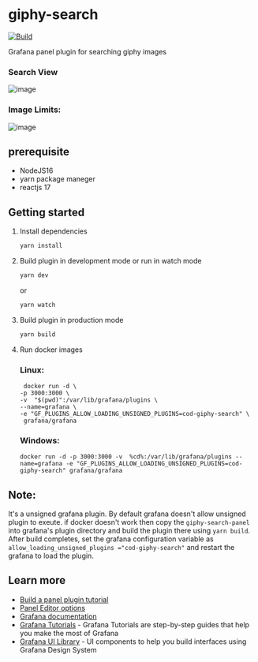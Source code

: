 # giphy-search

[![Build](https://github.com/grafana/grafana-starter-panel/workflows/CI/badge.svg)](https://github.com/grafana/grafana-starter-panel/actions?query=workflow%3A%22CI%22)

Grafana panel plugin for searching giphy images

### Search View

![image](https://user-images.githubusercontent.com/15674997/124380107-93769180-dcd8-11eb-96ff-f96f931785cb.png)

### Image Limits:

![image](https://user-images.githubusercontent.com/15674997/124381932-8f4f7180-dce2-11eb-9b1a-e4abd3111db7.png)

## prerequisite
 - NodeJS16
 - yarn package maneger
 - reactjs 17 

## Getting started

1. Install dependencies

   ```bash
   yarn install
   ```

2. Build plugin in development mode or run in watch mode

   ```bash
   yarn dev
   ```

   or

   ```bash
   yarn watch
   ```

3. Build plugin in production mode

   ```bash
   yarn build
   ```
4. Run docker images
   ### Linux:
   ```
    docker run -d \
   -p 3000:3000 \
   -v  "$(pwd)":/var/lib/grafana/plugins \
   --name=grafana \
   -e "GF_PLUGINS_ALLOW_LOADING_UNSIGNED_PLUGINS=cod-giphy-search" \
    grafana/grafana
   ```
   ### Windows:
   ```
   docker run -d -p 3000:3000 -v  %cd%:/var/lib/grafana/plugins --name=grafana -e "GF_PLUGINS_ALLOW_LOADING_UNSIGNED_PLUGINS=cod-giphy-search" grafana/grafana
   ```

   
## Note:
   It's a unsigned grafana plugin. By default grafana doesn't allow unsigned plugin to exeute. if docker doesn't work then copy the `giphy-search-panel` into grafana's plugin directory and build the plugin there using `yarn build`. After build completes, set the grafana configuration variable as `allow_loading_unsigned_plugins ="cod-giphy-search"` and restart the grafana to load the plugin.

## Learn more
   
- [Build a panel plugin tutorial](https://grafana.com/tutorials/build-a-panel-plugin)
- [Panel Editor options](https://grafana.com/docs/grafana/latest/packages_api/data/panelplugin)
- [Grafana documentation](https://grafana.com/docs/)
- [Grafana Tutorials](https://grafana.com/tutorials/) - Grafana Tutorials are step-by-step guides that help you make the most of Grafana
- [Grafana UI Library](https://developers.grafana.com/ui) - UI components to help you build interfaces using Grafana Design System
